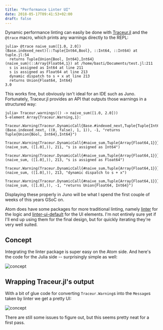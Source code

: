 ```yaml
---
title: "Performance Linter UI"
date: 2018-05-17T09:41:53+02:00
draft: false
---
```


Dynamic performance linting can easily be done with [Traceur.jl](https://github.com/MikeInnes/Traceur.jl) and the `@trace` macro, which prints any warnings directly to the REPL:
```julia-repl
julia> @trace naive_sum([1.0, 2.0])
(Base.indexed_next)(::Tuple{Int64,Bool}, ::Int64, ::Int64) at tuple.jl:54
  returns Tuple{Union{Bool, Int64},Int64}
(naive_sum)(::Array{Float64,1}) at /home/basti/Documents/test.jl:211
  s is assigned as Int64 at line 211
  s is assigned as Float64 at line 213
  dynamic dispatch to s + x at line 213
  returns Union{Float64, Int64}
3.0
```
This works fine, but obviously isn't ideal for an IDE such as Juno. Fortunately, Traceur.jl provides an API that outputs those warnings in a structured way:
```julia-repl
julia> Traceur.warnings(() -> naive_sum([1.0, 2.0]))
5-element Array{Traceur.Warning,1}:
 Traceur.Warning(Traceur.DynamicCall{Base.#indexed_next,Tuple{Tuple{Int64,Bool},Int64,Int64}}(Base.indexed_next, ((0, false), 1, 1)), -1, "returns Tuple{Union{Bool, Int64},Int64}")
 Traceur.Warning(Traceur.DynamicCall{#naive_sum,Tuple{Array{Float64,1}}}(naive_sum, ([1.0],)), 211, "s is assigned as Int64")
 Traceur.Warning(Traceur.DynamicCall{#naive_sum,Tuple{Array{Float64,1}}}(naive_sum, ([1.0],)), 213, "s is assigned as Float64")
 Traceur.Warning(Traceur.DynamicCall{#naive_sum,Tuple{Array{Float64,1}}}(naive_sum, ([1.0],)), 213, "dynamic dispatch to s + x")
 Traceur.Warning(Traceur.DynamicCall{#naive_sum,Tuple{Array{Float64,1}}}(naive_sum, ([1.0],)), -1, "returns Union{Float64, Int64}")
```
Displaying these properly in Juno will be what I spend the first couple of weeks of this years GSoC on.

Atom does have some packages for more traditional linting, namely [linter](https://github.com/steelbrain/linter) for the logic and [linter-ui-default](https://github.com/steelbrain/linter-ui-default) for the UI elements. I'm not entirely sure yet if I'll end up using them for the final design, but for quickly iterating they're very well suited.

## Concept

Integrating the linter package is super easy on the Atom side. And here's the code for the Julia side -- surprisingly simple as well:

![concept](/img/Blogposts/linterui/example.png)

## Wrapping Traceur.jl's output

With a bit of glue code for converting `Traceur.Warning`s into the `Message`s taken by linter we get a pretty UI:

![concept](/img/Blogposts/linterui/traceur.png)

There are still some issues to figure out, but this seems pretty neat for a first pass.
